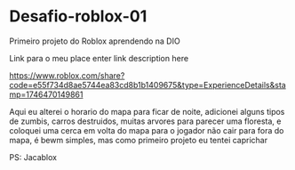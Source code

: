 # Desafio-roblox-01
Primeiro projeto do Roblox  aprendendo na DIO 

Link para o meu place enter link description here

https://www.roblox.com/share?code=e55f734d8ae5744ea83cd8b1b1409675&type=ExperienceDetails&stamp=1746470149861

Aqui eu alterei o horario do mapa para ficar de noite, adicionei alguns tipos de zumbis, carros destruidos, muitas arvores para parecer uma floresta, e coloquei uma cerca em volta do mapa para o jogador não cair para fora do mapa, é bewm simples, mas como primeiro projeto eu tentei caprichar 

PS: Jacablox 
